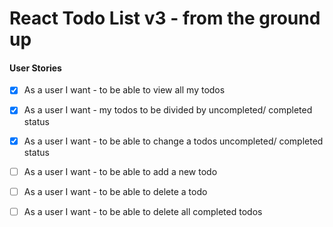 # React Todo List v3 - from the ground up

#### User Stories

- [x] As a user I want - to be able to view all my todos

- [x] As a user I want - my todos to be divided by uncompleted/ completed status

- [x] As a user I want - to be able to change a todos uncompleted/ completed status

- [ ] As a user I want - to be able to add a new todo

- [ ] As a user I want - to be able to delete a todo

- [ ] As a user I want - to be able to delete all completed todos